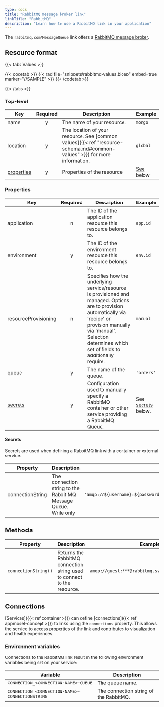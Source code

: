 ```yaml
---
type: docs
title: "RabbitMQ message broker link"
linkTitle: "RabbitMQ"
description: "Learn how to use a RabbitMQ link in your application"
---
```


The `rabbitmq.com/MessageQueue` link offers a [RabbitMQ message broker](https://www.rabbitmq.com/).

## Resource format

{{< tabs Values >}}

{{< codetab >}}
{{< rad file="snippets/rabbitmq-values.bicep" embed=true marker="//SAMPLE" >}}
{{< /codetab >}}

{{< /tabs >}}

### Top-level

| Key  | Required | Description | Example |
|------|:--------:|-------------|---------|
| name | y | The name of your resource. | `mongo`
| location | y | The location of your resource. See [common values]({{< ref "resource-schema.md#common-values" >}}) for more information. | `global`
| [properties](#properties) | y | Properties of the resource. | [See below](#properties)

### Properties

| Key  | Required | Description | Example |
|------|:--------:|-------------|---------|
| application | n | The ID of the application resource this resource belongs to. | `app.id`
| environment | y | The ID of the environment resource this resource belongs to. | `env.id`
| resourceProvisioning | n | Specifies how the underlying service/resource is provisioned and managed. Options are to provision automatically via 'recipe' or provision manually via 'manual'. Selection determines which set of fields to additionally require. | `manual`
| queue | y | The name of the queue. | `'orders'` |
| [secrets](#secrets)  | y | Configuration used to manually specify a RabbitMQ container or other service providing a RabbitMQ Queue. | See [secrets](#secrets) below.

#### Secrets

Secrets are used when defining a RabbitMQ link with a container or external service.

| Property | Description | Example |
|----------|-------------|---------|
| connectionString | The connection string to the Rabbit MQ Message Queue. Write only | `'amqp://${username}:${password}@${rmqContainer.properties.hostname}:${rmqContainer.properties.port}'`

## Methods

| Property | Description | Example |
|----------|-------------|---------|
| `connectionString()` | Returns the RabbitMQ connection string used to connect to the resource. | `amqp://guest:***@rabbitmq.svc.local.cluster:5672` |

## Connections

[Services]({{< ref container >}}) can define [connections]({{< ref appmodel-concept >}}) to links using the `connections` property. This allows the service to access properties of the link and contributes to visualization and health experiences.

### Environment variables

Connections to the RabbitMQ link result in the following environment variables being set on your service:

| Variable | Description |
|----------|-------------|
| `CONNECTION_<CONNECTION-NAME>-QUEUE` | The queue name. |
| `CONNECTION_<CONNECTION-NAME>-CONNECTIONSTRING` | The connection string of the RabbitMQ. |
